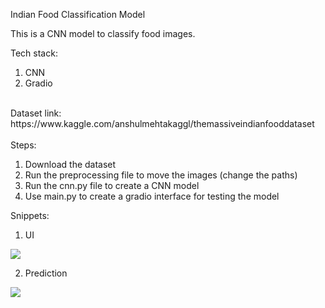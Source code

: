 Indian Food Classification Model

This is a CNN model to classify food images.

Tech stack: 
1. CNN
2. Gradio

<br/>
Dataset link: https://www.kaggle.com/anshulmehtakaggl/themassiveindianfooddataset
<br/>
<br/>
Steps:

1. Download the dataset
2. Run the preprocessing file to move the images (change the paths)
3. Run the cnn.py file to create a CNN model
4. Use main.py to create a gradio interface for testing the model

Snippets: 
<br/>
1. UI
<img src="https://i.ibb.co/DCPNSK4/interface.png"/>

2. Prediction
<img src="https://i.ibb.co/6YpwmfY/prediction.png"/>
